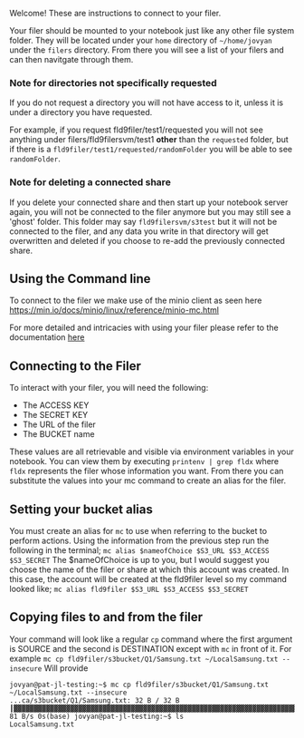 Welcome! These are instructions to connect to your filer.

Your filer should be mounted to your notebook just like any other file system folder.
They will be located under your `home` directory of `~/home/jovyan` under the `filers` directory.
From there you will see a list of your filers and can then navitgate through them.

### Note for directories not specifically requested
If you do not request a directory you will not have access to it, unless it is under a directory you have requested.

For example, if you request fld9filer/test1/requested you will not see anything under filers/fld9filersvm/test1 **other** than the `requested` folder, but if there is a `fld9filer/test1/requested/randomFolder` you will be able to see `randomFolder`.

### Note for deleting a connected share
If you delete your connected share and then start up your notebook server again, you will not be connected to the filer anymore but you may still see a 'ghost' folder. This folder may say `fld9filersvm/s3test` but it will not be connected to the filer, and any data you write in that directory will get overwritten and deleted if you choose to re-add the previously connected share.


## Using the Command line
To connect to the filer we make use of the minio client as seen here https://min.io/docs/minio/linux/reference/minio-mc.html

For more detailed and intricacies with using your filer please refer to the documentation 
[here](https://zone.pages.cloud.statcan.ca/docs/en/5-Storage/FieldFilers.html)

## Connecting to the Filer
To interact with your filer, you will need the following:
- The ACCESS KEY
- The SECRET KEY
- The URL of the filer
- The BUCKET name

These values are all retrievable and visible via environment variables in your notebook. You can view them by executing `printenv | grep fldx` where `fldx` represents the filer whose information you want.
From there you can substitute the values into your mc command to create an alias for the filer.

## Setting your bucket alias
You must create an alias for `mc` to use when referring to the bucket to perform actions.
Using the information from the previous step run the following in the terminal;
`mc alias $nameofChoice $S3_URL $S3_ACCESS $S3_SECRET` The $nameOfChoice is up to you, but I would suggest you choose the name of the filer or share at which this account was created.
In this case, the account will be created at the fld9filer level so my command looked like;
`mc alias fld9filer $S3_URL $S3_ACCESS $S3_SECRET`


## Copying files to and from the filer
Your command will look like a regular `cp` command where the first argument is SOURCE and the second is DESTINATION except with `mc` in front of it.
For example
`mc cp fld9filer/s3bucket/Q1/Samsung.txt ~/LocalSamsung.txt --insecure`
Will provide
```
jovyan@pat-jl-testing:~$ mc cp fld9filer/s3bucket/Q1/Samsung.txt ~/LocalSamsung.txt --insecure
...ca/s3bucket/Q1/Samsung.txt: 32 B / 32 B ┃▓▓▓▓▓▓▓▓▓▓▓▓▓▓▓▓▓▓▓▓▓▓▓▓▓▓▓▓▓▓▓▓▓▓▓▓▓▓▓▓▓▓▓▓▓▓▓▓▓▓▓▓▓▓▓▓▓▓▓▓▓▓▓▓▓▓▓▓▓▓▓▓▓▓▓▓▓▓▓▓▓▓▓▓▓▓▓▓▓▓▓▓▓▓▓▓▓▓▓▓▓▓▓▓▓▓▓▓▓▓▓▓▓▓▓▓▓┃ 81 B/s 0s(base) jovyan@pat-jl-testing:~$ ls
LocalSamsung.txt  
```